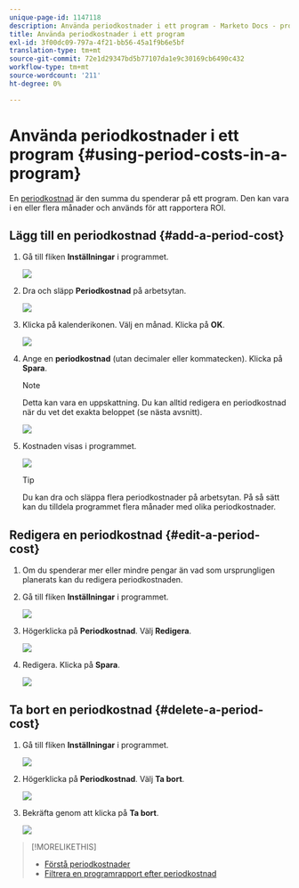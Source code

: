 ```yaml
---
unique-page-id: 1147118
description: Använda periodkostnader i ett program - Marketo Docs - produktdokumentation
title: Använda periodkostnader i ett program
exl-id: 3f00dc09-797a-4f21-bb56-45a1f9b6e5bf
translation-type: tm+mt
source-git-commit: 72e1d29347bd5b77107da1e9c30169cb6490c432
workflow-type: tm+mt
source-wordcount: '211'
ht-degree: 0%

---
```


# Använda periodkostnader i ett program {#using-period-costs-in-a-program}

En [periodkostnad](/help/marketo/product-docs/core-marketo-concepts/programs/working-with-programs/understanding-period-costs.md) är den summa du spenderar på ett program. Den kan vara i en eller flera månader och används för att rapportera ROI.

## Lägg till en periodkostnad {#add-a-period-cost}

1. Gå till fliken **Inställningar** i programmet.

   ![](assets/image2014-9-18-12-3a9-3a46.png)

1. Dra och släpp **Periodkostnad** på arbetsytan.

   ![](assets/image2014-9-18-12-3a9-3a57.png)

1. Klicka på kalenderikonen. Välj en månad. Klicka på **OK**.

   ![](assets/image2014-9-18-12-3a10-3a13.png)

1. Ange en **periodkostnad** (utan decimaler eller kommatecken). Klicka på **Spara**.

   >[!NOTE]
   >
   >Detta kan vara en uppskattning. Du kan alltid redigera en periodkostnad när du vet det exakta beloppet (se nästa avsnitt).

   ![](assets/image2016-4-1-8-3a54-3a30.png)

1. Kostnaden visas i programmet.

   ![](assets/image2016-4-1-8-3a56-3a49.png)

   >[!TIP]
   >
   >Du kan dra och släppa flera periodkostnader på arbetsytan. På så sätt kan du tilldela programmet flera månader med olika periodkostnader.

## Redigera en periodkostnad {#edit-a-period-cost}

1. Om du spenderar mer eller mindre pengar än vad som ursprungligen planerats kan du redigera periodkostnaden.

1. Gå till fliken **Inställningar** i programmet.

   ![](assets/image2014-9-18-14-3a3-3a6.png)

1. Högerklicka på **Periodkostnad**. Välj **Redigera**.

   ![](assets/image2014-9-18-14-3a3-3a23.png)

1. Redigera. Klicka på **Spara**.

   ![](assets/image2014-9-18-14-3a3-3a41.png)

## Ta bort en periodkostnad {#delete-a-period-cost}

1. Gå till fliken **Inställningar** i programmet.

   ![](assets/image2014-9-18-14-3a4-3a11.png)

1. Högerklicka på **Periodkostnad**. Välj **Ta bort**.

   ![](assets/image2014-9-18-14-3a4-3a22.png)

1. Bekräfta genom att klicka på **Ta bort**.

   ![](assets/image2014-9-18-14-3a4-3a35.png)

>[!MORELIKETHIS]
>
>* [Förstå periodkostnader](/help/marketo/product-docs/core-marketo-concepts/programs/working-with-programs/understanding-period-costs.md)
>* [Filtrera en programrapport efter periodkostnad](/help/marketo/product-docs/core-marketo-concepts/programs/program-performance-report/filter-a-program-report-by-period-cost.md)


